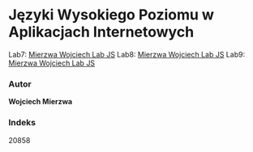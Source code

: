 # Języki Wysokiego Poziomu w Aplikacjach Internetowych

Lab7: [Mierzwa Wojciech Lab JS](https://wojciechmierzwa.github.io/lab7)
Lab8: [Mierzwa Wojciech Lab JS](https://wojciechmierzwa.github.io/lab8)
Lab9: [Mierzwa Wojciech Lab JS](https://wojciechmierzwa.github.io/lab9)
### Autor
**Wojciech Mierzwa**  

### Indeks
20858
